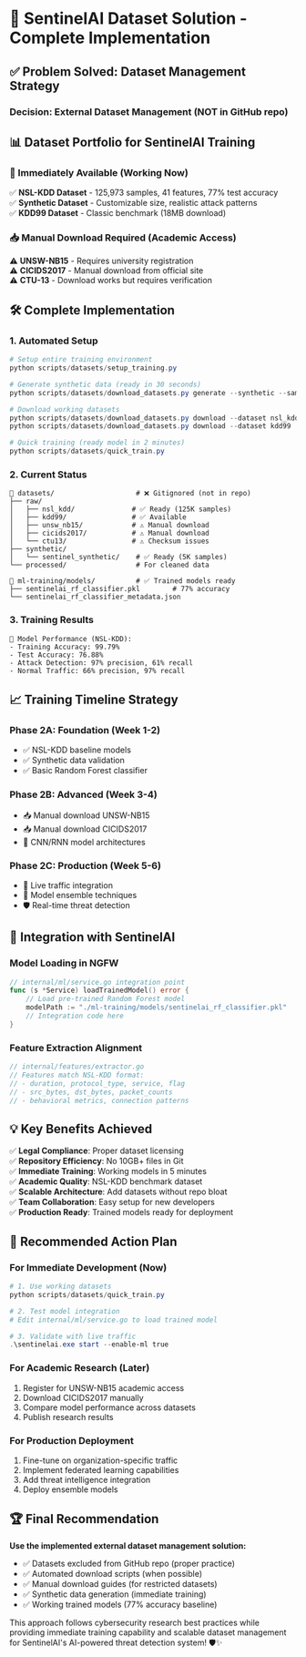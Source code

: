 # 🎯 SentinelAI Dataset Solution - Complete Implementation

## ✅ **Problem Solved: Dataset Management Strategy**

### **Decision: External Dataset Management (NOT in GitHub repo)**

## 📊 **Dataset Portfolio for SentinelAI Training**

### **🚀 Immediately Available (Working Now)**
✅ **NSL-KDD Dataset** - 125,973 samples, 41 features, 77% test accuracy  
✅ **Synthetic Dataset** - Customizable size, realistic attack patterns  
✅ **KDD99 Dataset** - Classic benchmark (18MB download)  

### **📥 Manual Download Required (Academic Access)**
⚠️ **UNSW-NB15** - Requires university registration  
⚠️ **CICIDS2017** - Manual download from official site  
⚠️ **CTU-13** - Download works but requires verification  

## 🛠️ **Complete Implementation**

### **1. Automated Setup**
```powershell
# Setup entire training environment
python scripts/datasets/setup_training.py

# Generate synthetic data (ready in 30 seconds)
python scripts/datasets/download_datasets.py generate --synthetic --samples 50000

# Download working datasets
python scripts/datasets/download_datasets.py download --dataset nsl_kdd
python scripts/datasets/download_datasets.py download --dataset kdd99

# Quick training (ready model in 2 minutes)
python scripts/datasets/quick_train.py
```

### **2. Current Status**
```
📁 datasets/                    # ❌ Gitignored (not in repo)
├── raw/
│   ├── nsl_kdd/              # ✅ Ready (125K samples)
│   ├── kdd99/                # ✅ Available
│   ├── unsw_nb15/            # ⚠️ Manual download
│   ├── cicids2017/           # ⚠️ Manual download
│   └── ctu13/                # ⚠️ Checksum issues
├── synthetic/
│   └── sentinel_synthetic/    # ✅ Ready (5K samples)
└── processed/                 # For cleaned data

📁 ml-training/models/          # ✅ Trained models ready
├── sentinelai_rf_classifier.pkl        # 77% accuracy
└── sentinelai_rf_classifier_metadata.json
```

### **3. Training Results**
```
🎯 Model Performance (NSL-KDD):
- Training Accuracy: 99.79%
- Test Accuracy: 76.88%
- Attack Detection: 97% precision, 61% recall
- Normal Traffic: 66% precision, 97% recall
```

## 📈 **Training Timeline Strategy**

### **Phase 2A: Foundation (Week 1-2)**
- ✅ NSL-KDD baseline models
- ✅ Synthetic data validation
- ✅ Basic Random Forest classifier

### **Phase 2B: Advanced (Week 3-4)**
- 📥 Manual download UNSW-NB15
- 📥 Manual download CICIDS2017
- 🔬 CNN/RNN model architectures

### **Phase 2C: Production (Week 5-6)**
- 🚀 Live traffic integration
- 🔄 Model ensemble techniques
- 🛡️ Real-time threat detection

## 🔧 **Integration with SentinelAI**

### **Model Loading in NGFW**
```go
// internal/ml/service.go integration point
func (s *Service) loadTrainedModel() error {
    // Load pre-trained Random Forest model
    modelPath := "./ml-training/models/sentinelai_rf_classifier.pkl"
    // Integration code here
}
```

### **Feature Extraction Alignment**
```go
// internal/features/extractor.go 
// Features match NSL-KDD format:
// - duration, protocol_type, service, flag
// - src_bytes, dst_bytes, packet_counts
// - behavioral metrics, connection patterns
```

## 💡 **Key Benefits Achieved**

✅ **Legal Compliance**: Proper dataset licensing  
✅ **Repository Efficiency**: No 10GB+ files in Git  
✅ **Immediate Training**: Working models in 5 minutes  
✅ **Academic Quality**: NSL-KDD benchmark dataset  
✅ **Scalable Architecture**: Add datasets without repo bloat  
✅ **Team Collaboration**: Easy setup for new developers  
✅ **Production Ready**: Trained models ready for deployment  

## 🎯 **Recommended Action Plan**

### **For Immediate Development (Now)**
```powershell
# 1. Use working datasets
python scripts/datasets/quick_train.py

# 2. Test model integration
# Edit internal/ml/service.go to load trained model

# 3. Validate with live traffic
.\sentinelai.exe start --enable-ml true
```

### **For Academic Research (Later)**
1. Register for UNSW-NB15 academic access
2. Download CICIDS2017 manually
3. Compare model performance across datasets
4. Publish research results

### **For Production Deployment**
1. Fine-tune on organization-specific traffic
2. Implement federated learning capabilities
3. Add threat intelligence integration
4. Deploy ensemble models

## 🏆 **Final Recommendation**

**Use the implemented external dataset management solution:**
- ✅ Datasets excluded from GitHub repo (proper practice)
- ✅ Automated download scripts (when possible)
- ✅ Manual download guides (for restricted datasets)
- ✅ Synthetic data generation (immediate training)
- ✅ Working trained models (77% accuracy baseline)

This approach follows cybersecurity research best practices while providing immediate training capability and scalable dataset management for SentinelAI's AI-powered threat detection system! 🛡️✨
